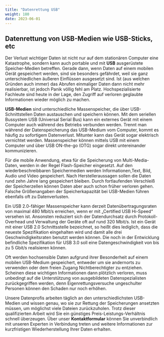 ```yaml
---
title: "Datenrettung USB"
weight: 180
date: 2023-06-01
---
```


## Datenrettung von USB-Medien wie USB-Sticks, etc

Der Verlust wichtiger Daten ist nicht nur auf dem stationären Computer eine Katastrophe, sondern kann auch portable und mit **USB** ausgerüstete Speicher-Medien betreffen. Gerade dann, wenn Daten auf einem mobilen Gerät gespeichert werden, sind sie besonders gefährdet, weil sie ganz unterschiedlichen äußeren Einflüssen ausgesetzt sind. Ist (aus welchen Gründen auch immer) das Abrufen einmaliger Daten dann nicht mehr realisierbar, ist jedoch Panik völlig fehl am Platz. Hochspezialisierte Fachleute sind heute in der Lage, den Zugriff auf verloren geglaubte Informationen wieder möglich zu machen.

**USB-Medien** sind unterschiedliche Massenspeicher, die über USB-Schnittstellen Daten austauschen und speichern können. Mit dem seriellen Bussystem USB (Universal Serial Bus) kann ein externes Gerät mit einem Computer auch während des Betriebs verbunden werden. Trennt man während der Datenspeicherung das USB-Medium vom Computer, kommt es häufig zu sofortigem Datenverlust. Mitunter kann das Gerät sogar elektrisch vernichtet werden. Massenspeicher können mittels USB mit einem Computer und über USB ON-the-go (OTG) sogar direkt untereinander kommunizieren.

Für die mobile Anwendung, etwa für die Speicherung von Multi-Media-Daten, werden in der Regel Flash-Speicher eingesetzt. Auf den wiederbeschreibbaren Speichermedien werden Informationen,Text, Bild, Audio und Video gespeichert. Nach Herstelleraussagen sollen die Daten rund zehn Jahre lang gespeichert bleiben. Durch fortlaufenden Verschleiß der Speicherzellen können Daten aber auch schon früher verloren gehen. Falsche Größenangaben der Speicherkapazität bei USB-Medien führen ebenfalls oft zu Datenverlusten.

Ein USB 2.0-fähiger Massenspeicher kann derzeit Datenübertragungsraten von maximal 480 Mbit/s erreichen, wenn er mit „Certified USB Hi-Speed“ versehen ist. Ansonsten reduziert sich der Datendurchsatz durch Protokoll-Overhead und Verwaltung der Geräte oft auf rund 320 Mbit/s. Ist ein Gerät mit einer USB 2.0 Schnittsstelle bezeichnet, so heißt dies lediglich, dass die neueste Spezifikation eingehalten wird und damit alle drei Geschwindigkeitsraten benutzt werden können. Die noch in der Entwicklung befindliche Spezifikation für USB 3.0 soll eine Datengeschwindigkeit von bis zu 5 Gbit/s realisieren können.

Oft werden hochsensible Daten aufgrund ihrer Besonderheit auf einem mobilen USB-Medium gespeichert, entweder um sie andernorts zu verwenden oder dem freien Zugang Nichtberechtigter zu entziehen. Scheinen diese wichtigen Informationen dann plötzlich verloren, muss unbedingt auf die Unterstützung von ausgebildeten Datenspezialisten zurückgegriffen werden, denn Eigenrettungsversuche ungeschulter Personen können den Schaden nur noch erhöhen.

Unsere Datenprofis arbeiten täglich an den unterschiedlichsten USB-Medien und wissen genau, wo sie zur Rettung der Speicherungen ansetzten müssen, um möglichst viele Dateien zurückzuholen. Trotz dieser qualifizierten Arbeit wird Sie ein günstiges Preis-Leistungs-Verhältnis schnell überzeugen. Über unser **Kontaktformular** können Sie unverbindlich mit unseren Experten in Verbindung treten und weitere Informationen zur kurzfristigen Wiederherstellung Ihrer Daten erhalten.
